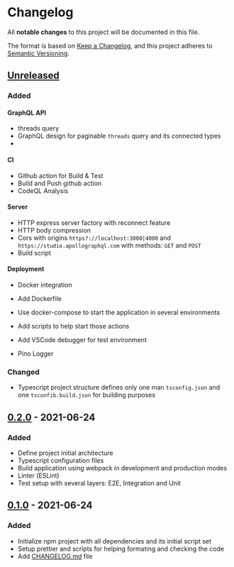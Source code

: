 # Changelog

All **notable changes** to this project will be documented in this file.

The format is based on [Keep a Changelog](https://keepachangelog.com/en/1.0.0/), and this project adheres to [Semantic Versioning](https://semver.org/spec/v2.0.0.html).

## [Unreleased]

### Added

#### GraphQL API

- threads query
- GraphQL design for paginable `threads` query and its connected types
-

#### CI

- Github action for Build & Test
- Build and Push github action
- CodeQL Analysis

#### Server

- HTTP express server factory with reconnect feature
- HTTP body compression
- Cors with origins `https?://localhost:3000|4000` and `https://studio.apollographql.com` with methods: `GET` and `POST`
- Build script

#### Deployment

- Docker integration
- Add Dockerfile
- Use docker-compose to start the application in several environments
- Add scripts to help start those actions

- Add VSCode debugger for test environment
- Pino Logger

### Changed

- Typescript project structure defines only one man `tsconfig.json` and one `tsconfib.build.json` for building purposes

## [0.2.0] - 2021-06-24

### Added

- Define project initial architecture
- Typescript configuration files
- Build application using webpack in development and production modes
- Linter (ESLint)
- Test setup with several layers: E2E, Integration and Unit

## [0.1.0] - 2021-06-24

### Added

- Initialize npm project with all dependencies and its initial script set
- Setup prettier and scripts for helping formating and checking the code
- Add [CHANGELOG.md](/CHANGELOG.md) file

[unreleased]: https://github.com/pherval/create-graphql-server/compare/v0.2.0...HEAD
[0.2.0]: https://github.com/pherval/create-graphql-server/compare/v0.1.0...v0.2.0
[0.1.0]: https://github.com/pherval/create-graphql-server/releases/tag/v0.1.0
